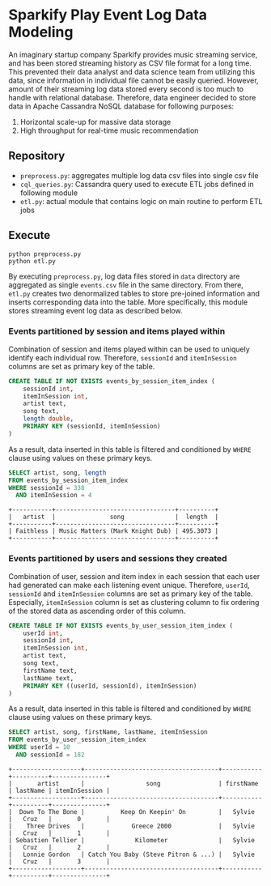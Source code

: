 # Sparkify Play Event Log Data Modeling

An imaginary startup company Sparkify provides music streaming service, and has been stored streaming history as CSV file format for a long time. This prevented their data analyst and data science team from utilizing this data, since information in individual file cannot be easily queried. However, amount of their streaming log data stored every second is too much to handle with relational database. Therefore, data engineer decided to store data in Apache Cassandra NoSQL database for following purposes:

1. Horizontal scale-up for massive data storage
1. High throughput for real-time music recommendation

## Repository

* `preprocess.py`: aggregates multiple log data csv files into single csv file
* `cql_queries.py`: Cassandra query used to execute ETL jobs defined in following module
* `etl.py`: actual module that contains logic on main routine to perform ETL jobs

## Execute

```shell
python preprocess.py
python etl.py
```

By executing `preprocess.py`, log data files stored in `data` directory are aggregated as single `events.csv` file in the same directory. From there, `etl.py` creates two denormalized tables to store pre-joined information and inserts corresponding data into the table. More specifically, this module stores streaming event log data as described below.

### Events partitioned by session and items played within

Combination of session and items played within can be used to uniquely identify each individual row. Therefore, `sessionId` and `itemInSession` columns are set as primary key of the table. 

```sql
CREATE TABLE IF NOT EXISTS events_by_session_item_index (
    sessionId int,
    itemInSession int,
    artist text,
    song text,
    length double,
    PRIMARY KEY (sessionId, itemInSession)
)
```

As a result, data inserted in this table is filtered and conditioned by `WHERE` clause using values on these primary keys. 

```sql
SELECT artist, song, length
FROM events_by_session_item_index
WHERE sessionId = 338
  AND itemInSession = 4
```

```
+-----------+---------------------------------+----------+
|   artist  |               song              |  length  |
+-----------+---------------------------------+----------+
| Faithless | Music Matters (Mark Knight Dub) | 495.3073 |
+-----------+---------------------------------+----------+
```

### Events partitioned by users and sessions they created

Combination of user, session and item index in each session that each user had generated can make each listening event unique. Therefore, `userId`, `sessionId` and `itemInSession` columns are set as primary key of the table. Especially, `itemInSession` column is set as clustering column to fix ordering of the stored data as ascending order of this column.

```sql
CREATE TABLE IF NOT EXISTS events_by_user_session_item_index (
    userId int, 
    sessionId int, 
    itemInSession int,
    artist text,
    song text,
    firstName text,
    lastName text,    
    PRIMARY KEY ((userId, sessionId), itemInSession)
)
```

As a result, data inserted in this table is filtered and conditioned by `WHERE` clause using values on these primary keys. 

```sql
SELECT artist, song, firstName, lastName, itemInSession
FROM events_by_user_session_item_index
WHERE userId = 10
  AND sessionId = 182
```

```
+-------------------+-------------------------------------+-----------+----------+---------------+
|       artist      |                 song                | firstName | lastName | itemInSession |
+-------------------+-------------------------------------+-----------+----------+---------------+
|  Down To The Bone |          Keep On Keepin' On         |   Sylvie  |   Cruz   |       0       |
|    Three Drives   |             Greece 2000             |   Sylvie  |   Cruz   |       1       |
| Sebastien Tellier |              Kilometer              |   Sylvie  |   Cruz   |       2       |
|   Lonnie Gordon   | Catch You Baby (Steve Pitron & ...) |   Sylvie  |   Cruz   |       3       |
+-------------------+-------------------------------------+-----------+----------+---------------+
```